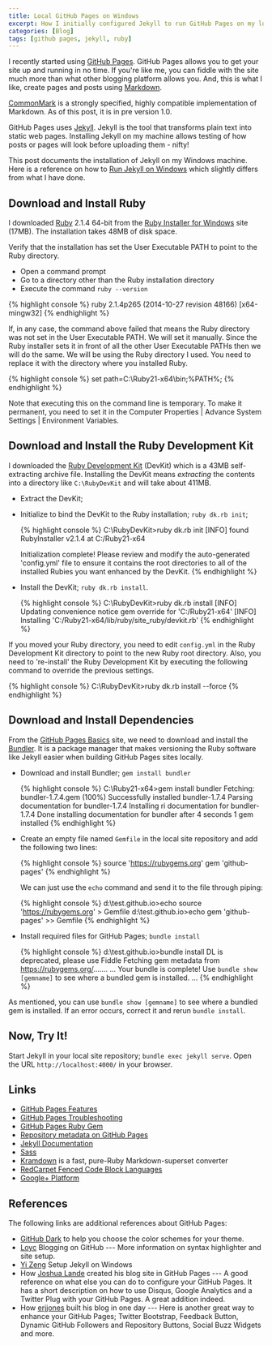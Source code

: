 ```yaml
---
title: Local GitHub Pages on Windows
excerpt: How I initially configured Jekyll to run GitHub Pages on my local Windows machine
categories: [Blog]
tags: [github pages, jekyll, ruby]
---
```


I recently started using [GitHub Pages].
GitHub Pages allows you to get your site up and running in no time.
If you're like me, you can fiddle with the site much more than what other blogging platform allows you.
And, this is what I like, create pages and posts using [Markdown].

<aside>
<a href="http://commonmark.org/" target="_blank">CommonMark</a> is a strongly specified,
highly compatible implementation of
Markdown. As of this post, it is in pre
version 1.0.
</aside>

GitHub Pages uses [Jekyll].
Jekyll is the tool that transforms plain text into static web pages.
Installing Jekyll on my machine allows testing of how posts or pages will look before uploading them - nifty!

This post documents the installation of Jekyll on my Windows machine.
Here is a reference on how to [Run Jekyll on Windows] which slightly differs from what I have done.

## Download and Install Ruby

I downloaded [Ruby] 2.1.4 64-bit from the [Ruby Installer for Windows] site (17MB).
The installation takes 48MB of disk space.

Verify that the installation has set the User Executable PATH to point to the Ruby directory.

* Open a command prompt
* Go to a directory other than the Ruby installation directory
* Execute the command `ruby --version`

{% highlight console %}
ruby 2.1.4p265 (2014-10-27 revision 48166) [x64-mingw32]
{% endhighlight %}

If, in any case, the command above failed that means the Ruby directory was not set in the User Executable PATH.
We will set it manually. Since the Ruby installer sets it in front of all the other User Executable PATHs then we will do the same.
We will be using the Ruby directory I used.
You need to replace it with the directory where you installed Ruby.

{% highlight console %}
set path=C:\Ruby21-x64\bin;%PATH%;
{% endhighlight %}

Note that executing this on the command line is temporary.
To make it permanent, you need to set it in the Computer Properties | Advance System Settings | Environment Variables.

## Download and Install the Ruby Development Kit

I downloaded the [Ruby Development Kit] (DevKit) which is a 43MB self-extracting archive file.
Installing the DevKit means _extracting_ the contents into a directory like `C:\RubyDevKit` and will take about 411MB.

* Extract the DevKit;
* Initialize to bind the DevKit to the Ruby installation; `ruby dk.rb init`;

    {% highlight console %}
    C:\RubyDevKit>ruby dk.rb init
    [INFO] found RubyInstaller v2.1.4 at C:/Ruby21-x64

    Initialization complete! Please review and modify the auto-generated
    'config.yml' file to ensure it contains the root directories to all
    of the installed Rubies you want enhanced by the DevKit.
    {% endhighlight %}

* Install the DevKit; `ruby dk.rb install`.

    {% highlight console %}
    C:\RubyDevKit>ruby dk.rb install
    [INFO] Updating convenience notice gem override for 'C:/Ruby21-x64'
    [INFO] Installing 'C:/Ruby21-x64/lib/ruby/site_ruby/devkit.rb'
    {% endhighlight %}

If you moved your Ruby directory, you need to edit `config.yml` in the Ruby Development Kit directory to point to the new Ruby root directory. Also, you need to 're-install' the Ruby Development Kit by executing the following command to override the previous settings.

{% highlight console %}
C:\RubyDevKit>ruby dk.rb install --force
{% endhighlight %}

## Download and Install Dependencies

From the [GitHub Pages Basics] site, we need to download and install the [Bundler].
It is a package manager that makes versioning the Ruby software like Jekyll easier when building GitHub Pages sites locally.

* Download and install Bundler; `gem install bundler`

    {% highlight console %}
    C:\Ruby21-x64>gem install bundler
    Fetching: bundler-1.7.4.gem (100%)
    Successfully installed bundler-1.7.4
    Parsing documentation for bundler-1.7.4
    Installing ri documentation for bundler-1.7.4
    Done installing documentation for bundler after 4 seconds
    1 gem installed
    {% endhighlight %}

* Create an empty file named `Gemfile` in the local site repository and add the following two lines:

    {% highlight console %}
    source 'https://rubygems.org'
    gem 'github-pages'
    {% endhighlight %}

    We can just use the `echo` command and send it to the file through piping:

    {% highlight console %}
    d:\test.github.io>echo source 'https://rubygems.org' > Gemfile
    d:\test.github.io>echo gem 'github-pages' >> Gemfile
    {% endhighlight %}

* Install required files for GitHub Pages; `bundle install`

    {% highlight console %}
    d:\test.github.io>bundle install
    DL is deprecated, please use Fiddle
    Fetching gem metadata from https://rubygems.org/.......
    ...
    Your bundle is complete!
    Use `bundle show [gemname]` to see where a bundled gem is installed.
    ...
    {% endhighlight %}

As mentioned, you can use `bundle show [gemname]` to see where a bundled gem is installed.
If an error occurs, correct it and rerun `bundle install`.

## Now, Try It!

Start Jekyll in your local site repository; `bundle exec jekyll serve`.
Open the URL `http://localhost:4000/` in your browser.

## Links

* [GitHub Pages Features](https://help.github.com/categories/github-pages-features/)
* [GitHub Pages Troubleshooting](https://help.github.com/categories/github-pages-troubleshooting/)
* [GitHub Pages Ruby Gem](https://github.com/github/pages-gem)
* [Repository metadata on GitHub Pages](https://help.github.com/articles/repository-metadata-on-github-pages/)
* [Jekyll Documentation](http://jekyllrb.com/docs/home/)
* [Sass](http://sass-lang.com/)
* [Kramdown](http://kramdown.gettalong.org/index.html) is a fast, pure-Ruby Markdown-superset converter
* [RedCarpet Fenced Code Block Languages](https://github.com/github/linguist/blob/master/lib/linguist/languages.yml)
* [Google+ Platform](https://developers.google.com/+/web/+1button/)

## References

The following links are additional references about GitHub Pages:

* [GitHub Dark] to help you choose the color schemes for your theme.
* [Loyc] Blogging on GitHub --- More information on syntax highlighter and site setup.
* [Yi Zeng] Setup Jekyll on Windows
* How [Joshua Lande] created his blog site in GitHub Pages --- A good reference on what else you can do to configure your GitHub Pages. It has a short description on how to use Disqus, Google Analytics and a Twitter Plug with your GitHub Pages. A great addition indeed.
* How [erjjones] built his blog in one day --- Here is another great way to enhance your GitHub Pages; Twitter Bootstrap, Feedback Button, Dynamic GitHub Followers and Repository Buttons, Social Buzz Widgets and more.



[GitHub Pages]: https://pages.github.com/ "GitHub Pages"
[GitHub Pages Basics]: https://help.github.com/categories/github-pages-basics/ "GitHub Pages Basic"
[Markdown]: http://daringfireball.net/projects/markdown/ "Markdown"
[CommonMark]: http://commonmark.org/
[HTML]: http://www.w3.org/html/ "HyperText Markup Language"
[Ruby]: http://www.ruby-lang.org/ "Ruby Programming Language"
[Ruby Installer for Windows]: http://rubyinstaller.org/ "Ruby Installer for Windows"
[Ruby Development Kit]: http://rubyinstaller.org/downloads/ "Ruby Development Kit"
[Jekyll]: http://jekyllrb.com "Jekyll"
[Run Jekyll on Windows]: http://jekyll-windows.juthilo.com/ "Run Jekyll on Windows"
[Bundler]: http://bundler.io/ "Bundler"

[GitHub Dark]: https://userstyles.org/styles/37035/github-dark
[Loyc]: http://loyc.net/2014/blogging-on-github.html "Language of your choice"
[Yi Zeng]: http://yizeng.me/2013/05/10/setup-jekyll-on-windows/ "Yi Zeng's Blog"
[Joshua Lande]: http://joshualande.com/jekyll-github-pages-poole/ "How Joshua Lande Created His Blog Site in GitHub Pages"
[erjjones]: http://erjjones.github.io/blog/How-I-built-my-blog-in-one-day/ "How erjjones built his blog in one day"
